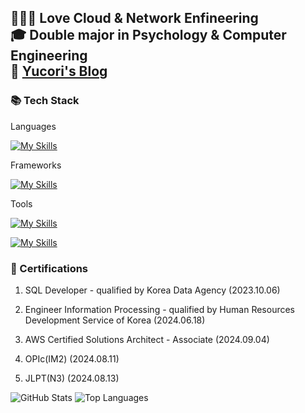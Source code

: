 **👩🏻‍💻 Love Cloud & Network Enfineering**   
**🎓 Double major in Psychology & Computer Engineering**   
🐹 
<a href="https://yucori.tistory.com">Yucori's Blog</a> 
---


### 📚 Tech Stack

Languages

[![My Skills](https://skillicons.dev/icons?i=java,nodejs,js,python,cpp,c&perline=3)](https://skillicons.dev)

Frameworks

[![My Skills](https://skillicons.dev/icons?i=spring,express,fastapi&perline=3)](https://skillicons.dev)

Tools

[![My Skills](https://skillicons.dev/icons?i=mysql,idea,vscode&perline=3)](https://skillicons.dev)

[![My Skills](https://skillicons.dev/icons?i=aws,docker,rabbitmq&perline=3)](https://skillicons.dev)


### 🌟 Certifications
1. SQL Developer - qualified by Korea Data Agency (2023.10.06)
2. Engineer Information Processing - qualified by Human Resources Development Service of Korea (2024.06.18)
3. AWS Certified Solutions Architect - Associate (2024.09.04)

4. OPIc(IM2) (2024.08.11)
5. JLPT(N3) (2024.08.13)


![GitHub Stats](https://github-readme-stats.vercel.app/api?username=yucori&show_icons=true)
![Top Languages](https://github-readme-stats.vercel.app/api/top-langs/?username=yucori&layout=compact)
